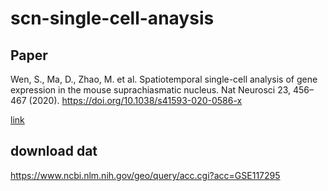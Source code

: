 # scn-single-cell-anaysis

## Paper
Wen, S., Ma, D., Zhao, M. et al.
Spatiotemporal single-cell analysis of gene expression in the mouse suprachiasmatic nucleus.
Nat Neurosci 23, 456–467 (2020). https://doi.org/10.1038/s41593-020-0586-x

[link](https://www.nature.com/articles/s41593-020-0586-x)

## download dat
https://www.ncbi.nlm.nih.gov/geo/query/acc.cgi?acc=GSE117295
